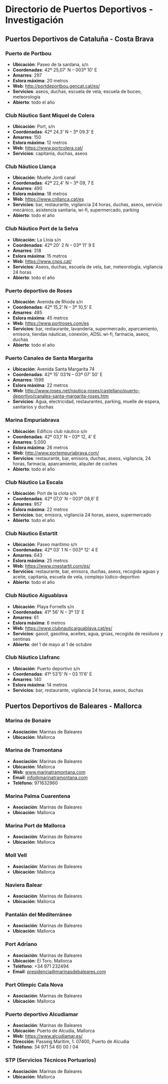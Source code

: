 # Directorio de Puertos Deportivos - Investigación

## Puertos Deportivos de Cataluña - Costa Brava

### Puerto de Portbou
- **Ubicación**: Paseo de la sardana, s/n
- **Coordenadas**: 42º 25,07' N – 003º 10' E
- **Amarres**: 297
- **Eslora máxima**: 20 metros
- **Web**: http://portdeportbou.gencat.cat/es/
- **Servicios**: aseos, duchas, escuela de vela, escuela de buceo, meteorología
- **Abierto**: todo el año

### Club Náutico Sant Miquel de Colera
- **Ubicación**: Port, s/n
- **Coordenadas**: 42º 24.3' N – 3º 09.3' E
- **Amarres**: 150
- **Eslora máxima**: 12 metros
- **Web**: https://www.portcolera.cat/
- **Servicios**: capitanía, duchas, aseos

### Club Náutico Llança
- **Ubicación**: Muelle Jordi canal
- **Coordenadas**: 42º 22,4' N – 3º 09, 7 E
- **Amarres**: 490
- **Eslora máxima**: 18 metros
- **Web**: https://www.cnllanca.cat/es
- **Servicios**: bar, restaurante, vigilancia 24 horas, duchas, aseos, servicio mecánico, asistencia sanitaria, wi-fi, supermercado, parking
- **Abierto**: todo el año

### Club Náutico Port de la Selva
- **Ubicación**: La Lloia s/n
- **Coordenadas**: 42º 20' 2 N – 03º 11' 9 E
- **Amarres**: 318
- **Eslora máxima**: 15 metros
- **Web**: https://www.cnps.cat/
- **Servicios**: Aseos, duchas, escuela de vela, bar, meteorología, vigilancia 24 horas
- **Abierto**: todo el año

### Puerto deportivo de Roses
- **Ubicación**: Avenida de Rhode s/n
- **Coordenadas**: 42º 15,2' N – 3º 10,5' E
- **Amarres**: 485
- **Eslora máxima**: 45 metros
- **Web**: https://www.portroses.com/es
- **Servicios**: bar, restaurante, lavandería, supermercado, aparcamiento, emisora, tiendas náuticas, conexión, ADSL wi-fi, farmacia, aseos, duchas
- **Abierto**: todo el año

### Puerto Canales de Santa Margarita
- **Ubicación**: Avenida Santa Margarita 74
- **Coordenadas**: 42º 15' 03'N – 03º 07' 50' E
- **Amarres**: 1598
- **Eslora máxima**: 22 metros
- **Web**: http://www.roses.net/nautica-roses/castellano/puerto-deportivo/canales-santa-margarita-roses.htm
- **Servicios**: Agua, electricidad, restaurantes, parking, muelle de espera, sanitarios y duchas

### Marina Empuriabrava
- **Ubicación**: Edificio club náutico s/n
- **Coordenadas**: 42º 03,1' N – 03º 12, 4' E
- **Amarres**: 5.000
- **Eslora máxima**: 26 metros
- **Web**: http://www.portempuriabrava.com/
- **Servicios**: restaurante, bar, emisora, duchas, aseos, vigilancia, 24 horas, farmacia, aparcamiento, alquiler de coches
- **Abierto**: todo el año

### Club Náutico La Escala
- **Ubicación**: Port de la clota s/n
- **Coordenadas**: 42º 07,0' N – 003º 08,6' E
- **Amarres**: 957
- **Eslora máxima**: 22 metros
- **Servicios**: bar, emisora, vigilancia 24 horas, aseos, supermercado
- **Abierto**: todo el año

### Club Náutico Estartit
- **Ubicación**: Paseo marítimo s/n
- **Coordenadas**: 42º 03' 1 N – 003º 12' 4 E
- **Amarres**: 643
- **Eslora máxima**: 25 metros
- **Web**: https://www.cnestartit.com/es/
- **Servicios**: restaurante, bar, emisora, duchas, aseos, recogida aguas y aceite, capitanía, escuela de vela, complejo lúdico-deportivo
- **Abierto**: todo el año

### Club Náutico Aiguablava
- **Ubicación**: Playa Fornells s/n
- **Coordenadas**: 41º 56' N – 3º 13' E
- **Amarres**: 61
- **Eslora máxima**: 6 metros
- **Web**: https://www.clubnauticaiguablava.cat/es/
- **Servicios**: gasoil, gasolina, aceites, agua, grúas, recogida de residuos y sentinas
- **Abierto**: del 1 de mayo al 1 de octubre

### Club Náutico Llafranc
- **Ubicación**: Puerto deportivo s/n
- **Coordenadas**: 41º 53'5' N – 03 11'6' E
- **Amarres**: 140
- **Eslora máxima**: 14 metros
- **Servicios**: bar, restaurante, vigilancia 24 horas, aseos, duchas



## Puertos Deportivos de Baleares - Mallorca

### Marina de Bonaire
- **Asociación**: Marinas de Baleares
- **Ubicación**: Mallorca

### Marina de Tramontana
- **Asociación**: Marinas de Baleares
- **Ubicación**: Mallorca
- **Web**: www.marinatramontana.com
- **Email**: info@marinatramontana.com
- **Teléfono**: 971632960

### Marina Palma Cuarentena
- **Asociación**: Marinas de Baleares
- **Ubicación**: Mallorca

### Marina Port de Mallorca
- **Asociación**: Marinas de Baleares
- **Ubicación**: Mallorca

### Moll Vell
- **Asociación**: Marinas de Baleares
- **Ubicación**: Mallorca

### Naviera Balear
- **Asociación**: Marinas de Baleares
- **Ubicación**: Mallorca

### Pantalán del Mediterráneo
- **Asociación**: Marinas de Baleares
- **Ubicación**: Mallorca

### Port Adriano
- **Asociación**: Marinas de Baleares
- **Ubicación**: El Toro, Mallorca
- **Teléfono**: +34 971 232494
- **Email**: presidencia@marinasdebaleares.com

### Port Olimpic Cala Nova
- **Asociación**: Marinas de Baleares
- **Ubicación**: Mallorca

### Puerto deportivo Alcudiamar
- **Asociación**: Marinas de Baleares
- **Ubicación**: Puerto de Alcudia, Mallorca
- **Web**: https://www.alcudiamar.es/
- **Dirección**: Passeig Marítim, 1. 07400, Puerto de Alcudia
- **Teléfono**: 34 971 54 60 00 / 04

### STP (Servicios Técnicos Portuarios)
- **Asociación**: Marinas de Baleares
- **Ubicación**: Mallorca

